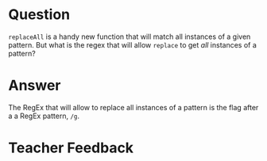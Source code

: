 # Question
`replaceAll` is a handy new function that will match all instances of a given pattern. But what is the regex that will allow `replace` to get *all* instances of a pattern?

# Answer

The RegEx that will allow to replace all instances of a pattern is the flag after a a RegEx pattern, `/g`. 

# Teacher Feedback
